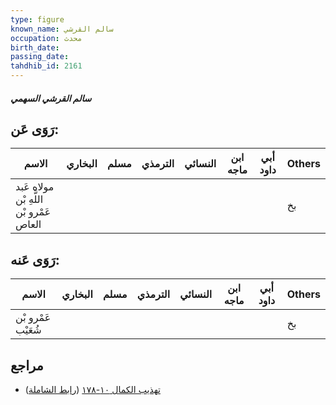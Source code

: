 ```yaml
---
type: figure
known_name: سالم القرشي
occupation: محدث
birth_date:
passing_date:
tahdhib_id: 2161
---
```

##### سالم القرشي السهمي

## رَوَى عَن:
| الاسم                                   | البخاري | مسلم | الترمذي | النسائي | ابن ماجه | أبي داود | Others |
| --------------------------------------- | ------- | ---- | ------- | ------- | -------- | -------- | ------ |
| مولاه عَبد اللَّهِ بْن عَمْرو بْن العاص |         |      |         |         |          |          | بخ     |
## رَوَى عَنه:
| الاسم              | البخاري | مسلم | الترمذي | النسائي | ابن ماجه | أبي داود | Others |
| ------------------ | ------- | ---- | ------- | ------- | -------- | -------- | ------ |
| عَمْرو بْن شُعَيْب |         |      |         |         |          |          | بخ     |
## مراجع
- [تهذيب الكمال ١٠-١٧٨](obsidian://open?vault=Tahdhib-al-Kamal&file=Figures/٢١٦١-سالم%20القرشي%20السهمي) ([رابط الشاملة](https://shamela.ws/book/3722/4950))